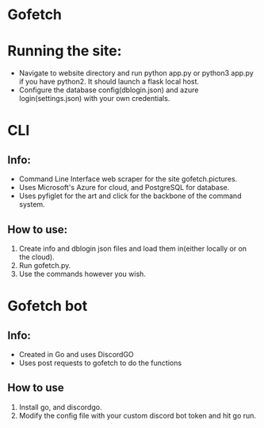 # Gofetch

# Running the site:
- Navigate to website directory and run python app.py or python3 app.py if you have python2. It should launch a flask local host.
- Configure the database config(dblogin.json) and azure login(settings.json) with your own credentials.
 
# CLI
 ## Info:
* Command Line Interface web scraper for the site gofetch.pictures.
* Uses Microsoft's Azure for cloud, and PostgreSQL for database.
* Uses pyfiglet for the art and click for the backbone of the command system.

## How to use:
1) Create info and dblogin json files and load them in(either locally or on the cloud).
2) Run gofetch.py.
3) Use the commands however you wish.

# Gofetch bot
## Info:
  * Created in Go and uses DiscordGO
  * Uses post requests to gofetch to do the functions
## How to use
1) Install go, and discordgo.
2) Modify the config file with your custom discord bot token and hit go run.

